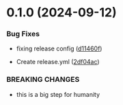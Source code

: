 # 0.1.0 (2024-09-12)


### Bug Fixes

* fixing release config ([d11460f](https://github.com/julianBogado1/ConventionalCommitsTest/commit/d11460f571b9deae209aab6c2443ba1a09cd695c))


* Create release.yml ([2df04ac](https://github.com/julianBogado1/ConventionalCommitsTest/commit/2df04acd4d4a6bd5c31d499b6aa227fbda68ab8c))


### BREAKING CHANGES

* this is a big step for humanity



